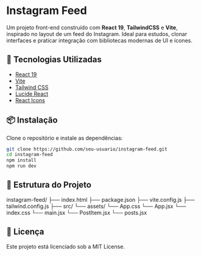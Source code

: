 # Instagram Feed

Um projeto front-end construído com **React 19**, **TailwindCSS** e **Vite**, inspirado no layout de um feed do Instagram. Ideal para estudos, clonar interfaces e praticar integração com bibliotecas modernas de UI e ícones.

## 🚀 Tecnologias Utilizadas

- [React 19](https://react.dev/)
- [Vite](https://vitejs.dev/)
- [Tailwind CSS](https://tailwindcss.com/)
- [Lucide React](https://lucide.dev/)
- [React Icons](https://react-icons.github.io/react-icons/)

## 📦 Instalação

Clone o repositório e instale as dependências:

```bash
git clone https://github.com/seu-usuario/instagram-feed.git
cd instagram-feed
npm install
npm run dev
```


## 📁 Estrutura do Projeto
instagram-feed/
├── index.html
├── package.json
├── vite.config.js
├── tailwind.config.js
├── src/
    └── assets/
    └── App.css
    └── App.jsx
    └── index.css
    └── main.jsx
    └── PostItem.jsx
    └── posts.jsx

## 📄 Licença
Este projeto está licenciado sob a MIT License.
